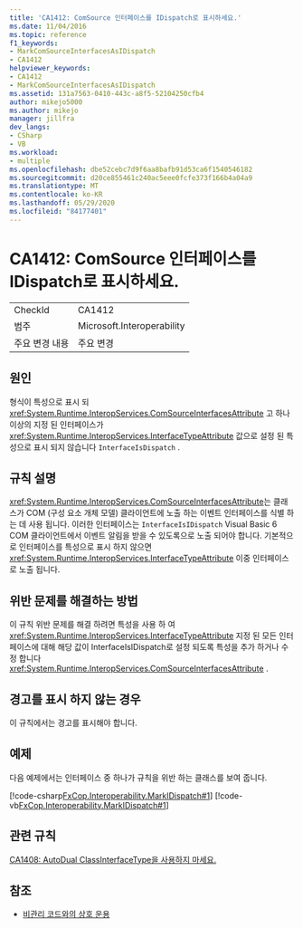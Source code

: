 ```yaml
---
title: 'CA1412: ComSource 인터페이스를 IDispatch로 표시하세요.'
ms.date: 11/04/2016
ms.topic: reference
f1_keywords:
- MarkComSourceInterfacesAsIDispatch
- CA1412
helpviewer_keywords:
- CA1412
- MarkComSourceInterfacesAsIDispatch
ms.assetid: 131a7563-0410-443c-a8f5-52104250cfb4
author: mikejo5000
ms.author: mikejo
manager: jillfra
dev_langs:
- CSharp
- VB
ms.workload:
- multiple
ms.openlocfilehash: dbe52cebc7d9f6aa8bafb91d53ca6f1540546182
ms.sourcegitcommit: d20ce855461c240ac5eee0fcfe373f166b4a04a9
ms.translationtype: MT
ms.contentlocale: ko-KR
ms.lasthandoff: 05/29/2020
ms.locfileid: "84177401"
---
```

# <a name="ca1412-mark-comsource-interfaces-as-idispatch"></a>CA1412: ComSource 인터페이스를 IDispatch로 표시하세요.

|||
|-|-|
|CheckId|CA1412|
|범주|Microsoft.Interoperability|
|주요 변경 내용|주요 변경|

## <a name="cause"></a>원인

형식이 특성으로 표시 되 <xref:System.Runtime.InteropServices.ComSourceInterfacesAttribute> 고 하나 이상의 지정 된 인터페이스가 <xref:System.Runtime.InteropServices.InterfaceTypeAttribute> 값으로 설정 된 특성으로 표시 되지 않습니다 `InterfaceIsDispatch` .

## <a name="rule-description"></a>규칙 설명

<xref:System.Runtime.InteropServices.ComSourceInterfacesAttribute>는 클래스가 COM (구성 요소 개체 모델) 클라이언트에 노출 하는 이벤트 인터페이스를 식별 하는 데 사용 됩니다. 이러한 인터페이스는 `InterfaceIsIDispatch` Visual Basic 6 COM 클라이언트에서 이벤트 알림을 받을 수 있도록으로 노출 되어야 합니다. 기본적으로 인터페이스를 특성으로 표시 하지 않으면 <xref:System.Runtime.InteropServices.InterfaceTypeAttribute> 이중 인터페이스로 노출 됩니다.

## <a name="how-to-fix-violations"></a>위반 문제를 해결하는 방법

이 규칙 위반 문제를 해결 하려면 특성을 사용 하 여 <xref:System.Runtime.InteropServices.InterfaceTypeAttribute> 지정 된 모든 인터페이스에 대해 해당 값이 InterfaceIsIDispatch로 설정 되도록 특성을 추가 하거나 수정 합니다 <xref:System.Runtime.InteropServices.ComSourceInterfacesAttribute> .

## <a name="when-to-suppress-warnings"></a>경고를 표시 하지 않는 경우

이 규칙에서는 경고를 표시해야 합니다.

## <a name="example"></a>예제

다음 예제에서는 인터페이스 중 하나가 규칙을 위반 하는 클래스를 보여 줍니다.

[!code-csharp[FxCop.Interoperability.MarkIDispatch#1](../code-quality/codesnippet/CSharp/ca1412-mark-comsource-interfaces-as-idispatch_1.cs)]
[!code-vb[FxCop.Interoperability.MarkIDispatch#1](../code-quality/codesnippet/VisualBasic/ca1412-mark-comsource-interfaces-as-idispatch_1.vb)]

## <a name="related-rules"></a>관련 규칙

[CA1408: AutoDual ClassInterfaceType을 사용하지 마세요.](../code-quality/ca1408.md)

## <a name="see-also"></a>참조

- [비관리 코드와의 상호 운용](/dotnet/framework/interop/index)
